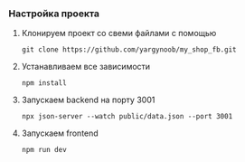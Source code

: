 
### Настройка проекта
1. Клонируем проект со свеми файлами с помощью 
    ```shell
    git clone https://github.com/yargynoob/my_shop_fb.git
   ```
2. Устанавливаем все зависимости
    ```shell
    npm install
   ```
3. Запускаем backend на порту 3001
    ```shell
    npx json-server --watch public/data.json --port 3001
   ```
4. Запускаем frontend
    ```shell
    npm run dev
   ```
